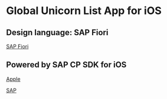 #  Global Unicorn List App for iOS

## Design language: SAP Fiori
[SAP Fiori](https://experience.sap.com/fiori-design/)

## Powered by SAP CP SDK for iOS
[Apple](https://developer.apple.com/sap/)

[SAP](https://developers.sap.com/topics/cloud-platform-sdk-for-ios.html)

